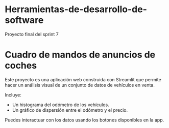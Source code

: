 # Herramientas-de-desarrollo-de-software
Proyecto final del sprint 7 
# Cuadro de mandos de anuncios de coches

Este proyecto es una aplicación web construida con Streamlit que permite hacer un análisis visual de un conjunto de datos de vehículos en venta. 

Incluye:
- Un histograma del odómetro de los vehículos.
- Un gráfico de dispersión entre el odómetro y el precio.

Puedes interactuar con los datos usando los botones disponibles en la app.
